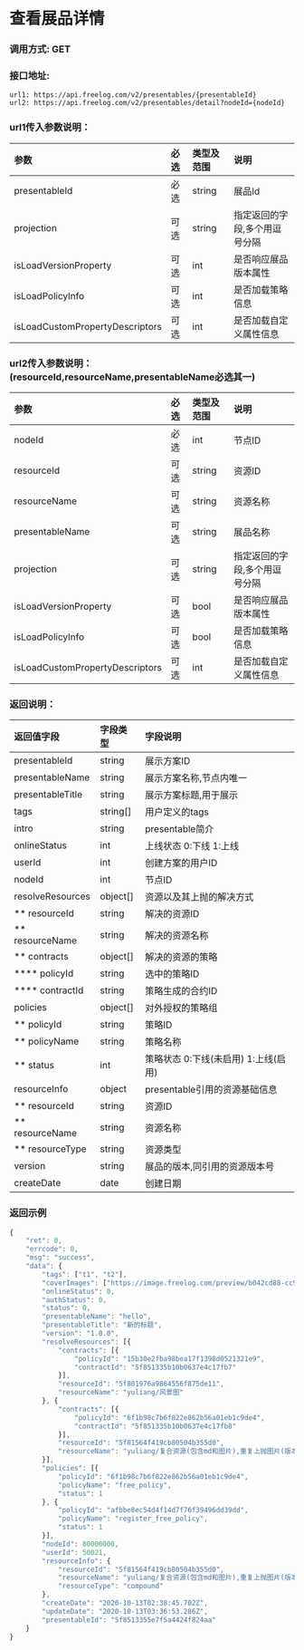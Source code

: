 # 查看展品详情

### 调用方式: GET

### 接口地址:

```
url1: https://api.freelog.com/v2/presentables/{presentableId}
url2: https://api.freelog.com/v2/presentables/detail?nodeId={nodeId}
```

### url1传入参数说明：

| 参数 | 必选 | 类型及范围 | 说明 |
| :--- | :--- | :--- | :--- |
| presentableId | 必选 | string | 展品Id |
| projection | 可选 | string | 指定返回的字段,多个用逗号分隔 |
| isLoadVersionProperty | 可选 | int | 是否响应展品版本属性 |
| isLoadPolicyInfo | 可选 | int | 是否加载策略信息 |
| isLoadCustomPropertyDescriptors | 可选 | int | 是否加载自定义属性信息 |

### url2传入参数说明：(resourceId,resourceName,presentableName必选其一)

| 参数 | 必选 | 类型及范围 | 说明 |
| :--- | :--- | :--- | :--- |
| nodeId | 必选 | int | 节点ID |
| resourceId | 可选 | string | 资源ID |
| resourceName | 可选 | string | 资源名称 |
| presentableName | 可选 | string | 展品名称 |
| projection | 可选 | string | 指定返回的字段,多个用逗号分隔 |
| isLoadVersionProperty | 可选 | bool | 是否响应展品版本属性 |
| isLoadPolicyInfo | 可选 | bool | 是否加载策略信息 |
| isLoadCustomPropertyDescriptors | 可选 | int | 是否加载自定义属性信息 |

### 返回说明：

| 返回值字段 | 字段类型 | 字段说明 |
| :--- | :--- | :--- |
| presentableId | string | 展示方案ID |
| presentableName | string | 展示方案名称,节点内唯一 |
| presentableTitle | string | 展示方案标题,用于展示 |
| tags| string[] | 用户定义的tags |
| intro |string | presentable简介 |
| onlineStatus | int| 上线状态 0:下线 1:上线 |
| userId | int| 创建方案的用户ID |
| nodeId | int| 节点ID |
| resolveResources | object[] | 资源以及其上抛的解决方式|
| ** resourceId | string | 解决的资源ID |
| ** resourceName | string | 解决的资源名称 |
| ** contracts | object[] | 解决的资源的策略 |
| **** policyId | string | 选中的策略ID |
| **** contractId | string | 策略生成的合约ID |
| policies| object[]| 对外授权的策略组|
| ** policyId | string | 策略ID |
| ** policyName | string | 策略名称 |
| ** status | int | 策略状态 0:下线(未启用) 1:上线(启用) |
| resourceInfo| object | presentable引用的资源基础信息 |
| ** resourceId| string | 资源ID |
| ** resourceName| string | 资源名称 |
| ** resourceType| string | 资源类型 |
| version| string | 展品的版本,同引用的资源版本号|
| createDate| date|创建日期|


### 返回示例

```js
{
	"ret": 0,
	"errcode": 0,
	"msg": "success",
	"data": {
		"tags": ["t1", "t2"],
		"coverImages": ["https://image.freelog.com/preview/b042cd88-cc9a-43fb-b8fb-1cae320b7977.jpg"],
		"onlineStatus": 0,
		"authStatus": 0,
		"status": 0,
		"presentableName": "hello",
		"presentableTitle": "新的标题",
		"version": "1.0.0",
		"resolveResources": [{
			"contracts": [{
				"policyId": "15b30e2fba98bea17f1398d0521321e9",
				"contractId": "5f851335b10b0637e4c17fb7"
			}],
			"resourceId": "5f801976a9864556f875de11",
			"resourceName": "yuliang/风景图"
		}, {
			"contracts": [{
				"policyId": "6f1b98c7b6f822e862b56a01eb1c9de4",
				"contractId": "5f851335b10b0637e4c17fb8"
			}],
			"resourceId": "5f81564f419cb80504b355d0",
			"resourceName": "yuliang/复合资源(包含md和图片),重复上抛图片(版本不同)"
		}],
		"policies": [{
			"policyId": "6f1b98c7b6f822e862b56a01eb1c9de4",
			"policyName": "free_policy",
			"status": 1
		}, {
			"policyId": "afbbe8ec54d4f14d7f76f39496dd39dd",
			"policyName": "register_free_policy",
			"status": 1
		}],
		"nodeId": 80000000,
		"userId": 50021,
		"resourceInfo": {
			"resourceId": "5f81564f419cb80504b355d0",
			"resourceName": "yuliang/复合资源(包含md和图片),重复上抛图片(版本不同)",
			"resourceType": "compound"
		},
		"createDate": "2020-10-13T02:38:45.702Z",
		"updateDate": "2020-10-13T03:36:53.286Z",
		"presentableId": "5f8513355e7f5a4424f824aa"
	}
}
```